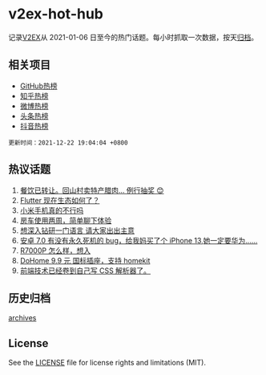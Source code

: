 # v2ex-hot-hub

 记录[V2EX](https://www.v2ex.com/)从 2021-01-06 日至今的热门话题。每小时抓取一次数据，按天[归档](archives)。
 
 ## 相关项目

- [GitHub热榜](https://github.com/snaildev/github-hot-hub)
- [知乎热榜](https://github.com/snaildev/zhihu-hot-hub)
- [微博热榜](https://github.com/snaildev/weibo-hot-hub)
- [头条热榜](https://github.com/snaildev/toutiao-hot-hub)
- [抖音热榜](https://github.com/snaildev/douyin-hot-hub)


 `更新时间：2021-12-22 19:04:04 +0800`

## 热议话题

1. [餐饮已转让。回山村卖特产腊肉... 例行抽奖 😊](https://www.v2ex.com/t/823774)
1. [Flutter 现在生态如何了？](https://www.v2ex.com/t/823650)
1. [小米手机真的不行吗](https://www.v2ex.com/t/823739)
1. [房车使用两周，简单聊下体验](https://www.v2ex.com/t/823657)
1. [想深入钻研一门语言 请大家出出主意](https://www.v2ex.com/t/823731)
1. [安卓 7.0 有没有永久死机的 bug，给我妈买了个 iPhone 13,她一定要华为……](https://www.v2ex.com/t/823643)
1. [R7000P 怎么样，想入](https://www.v2ex.com/t/823732)
1. [DoHome 9.9 元 国标插座，支持 homekit](https://www.v2ex.com/t/823689)
1. [前端技术已经卷到自己写 CSS 解析器了。](https://www.v2ex.com/t/823665)

## 历史归档

[archives](archives)

## License

See the [LICENSE](LICENSE) file for license rights and limitations (MIT).
